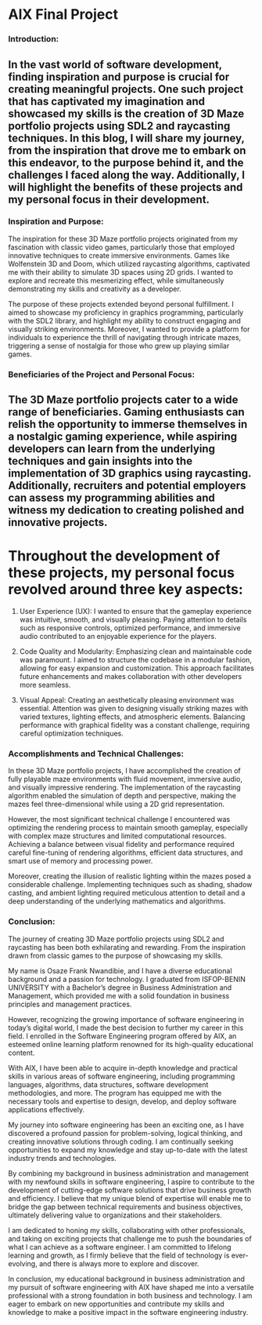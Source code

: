 # AlX Final Project

### Introduction:
In the vast world of software development, finding inspiration and purpose is crucial for creating meaningful projects. One such project that has captivated my imagination and showcased my skills is the creation of 3D Maze portfolio projects using SDL2 and raycasting techniques. In this blog, I will share my journey, from the inspiration that drove me to embark on this endeavor, to the purpose behind it, and the challenges I faced along the way. Additionally, I will highlight the benefits of these projects and my personal focus in their development.
-----

### Inspiration and Purpose:
The inspiration for these 3D Maze portfolio projects originated from my fascination with classic video games, particularly those that employed innovative techniques to create immersive environments. Games like Wolfenstein 3D and Doom, which utilized raycasting algorithms, captivated me with their ability to simulate 3D spaces using 2D grids. I wanted to explore and recreate this mesmerizing effect, while simultaneously demonstrating my skills and creativity as a developer.

The purpose of these projects extended beyond personal fulfillment. I aimed to showcase my proficiency in graphics programming, particularly with the SDL2 library, and highlight my ability to construct engaging and visually striking environments. Moreover, I wanted to provide a platform for individuals to experience the thrill of navigating through intricate mazes, triggering a sense of nostalgia for those who grew up playing similar games.

### Beneficiaries of the Project and Personal Focus:
The 3D Maze portfolio projects cater to a wide range of beneficiaries. Gaming enthusiasts can relish the opportunity to immerse themselves in a nostalgic gaming experience, while aspiring developers can learn from the underlying techniques and gain insights into the implementation of 3D graphics using raycasting. Additionally, recruiters and potential employers can assess my programming abilities and witness my dedication to creating polished and innovative projects.
-----

# Throughout the development of these projects, my personal focus revolved around three key aspects:

1. User Experience (UX): I wanted to ensure that the gameplay experience was intuitive, smooth, and visually pleasing. Paying attention to details such as responsive controls, optimized performance, and immersive audio contributed to an enjoyable experience for the players.

2. Code Quality and Modularity: Emphasizing clean and maintainable code was paramount. I aimed to structure the codebase in a modular fashion, allowing for easy expansion and customization. This approach facilitates future enhancements and makes collaboration with other developers more seamless.

3. Visual Appeal: Creating an aesthetically pleasing environment was essential. Attention was given to designing visually striking mazes with varied textures, lighting effects, and atmospheric elements. Balancing performance with graphical fidelity was a constant challenge, requiring careful optimization techniques.


### Accomplishments and Technical Challenges:
In these 3D Maze portfolio projects, I have accomplished the creation of fully playable maze environments with fluid movement, immersive audio, and visually impressive rendering. The implementation of the raycasting algorithm enabled the simulation of depth and perspective, making the mazes feel three-dimensional while using a 2D grid representation.

However, the most significant technical challenge I encountered was optimizing the rendering process to maintain smooth gameplay, especially with complex maze structures and limited computational resources. Achieving a balance between visual fidelity and performance required careful fine-tuning of rendering algorithms, efficient data structures, and smart use of memory and processing power.

Moreover, creating the illusion of realistic lighting within the mazes posed a considerable challenge. Implementing techniques such as shading, shadow casting, and ambient lighting required meticulous attention to detail and a deep understanding of the underlying mathematics and algorithms.

### Conclusion:
The journey of creating 3D Maze portfolio projects using SDL2 and raycasting has been both exhilarating and rewarding. From the inspiration drawn from classic games to the purpose of showcasing my skills.

My name is Osaze Frank Nwandibie, and I have a diverse educational background and a passion for technology. I graduated from ISFOP-BENIN UNIVERSITY with a Bachelor’s degree in Business Administration and Management, which provided me with a solid foundation in business principles and management practices.

However, recognizing the growing importance of software engineering in today’s digital world, I made the best decision to further my career in this field. I enrolled in the Software Engineering program offered by AlX, an esteemed online learning platform renowned for its high-quality educational content.

With AlX, I have been able to acquire in-depth knowledge and practical skills in various areas of software engineering, including programming languages, algorithms, data structures, software development methodologies, and more. The program has equipped me with the necessary tools and expertise to design, develop, and deploy software applications effectively.

My journey into software engineering has been an exciting one, as I have discovered a profound passion for problem-solving, logical thinking, and creating innovative solutions through coding. I am continually seeking opportunities to expand my knowledge and stay up-to-date with the latest industry trends and technologies.

By combining my background in business administration and management with my newfound skills in software engineering, I aspire to contribute to the development of cutting-edge software solutions that drive business growth and efficiency. I believe that my unique blend of expertise will enable me to bridge the gap between technical requirements and business objectives, ultimately delivering value to organizations and their stakeholders.

I am dedicated to honing my skills, collaborating with other professionals, and taking on exciting projects that challenge me to push the boundaries of what I can achieve as a software engineer. I am committed to lifelong learning and growth, as I firmly believe that the field of technology is ever-evolving, and there is always more to explore and discover.

In conclusion, my educational background in business administration and my pursuit of software engineering with AlX have shaped me into a versatile professional with a strong foundation in both business and technology. I am eager to embark on new opportunities and contribute my skills and knowledge to make a positive impact in the software engineering industry.

